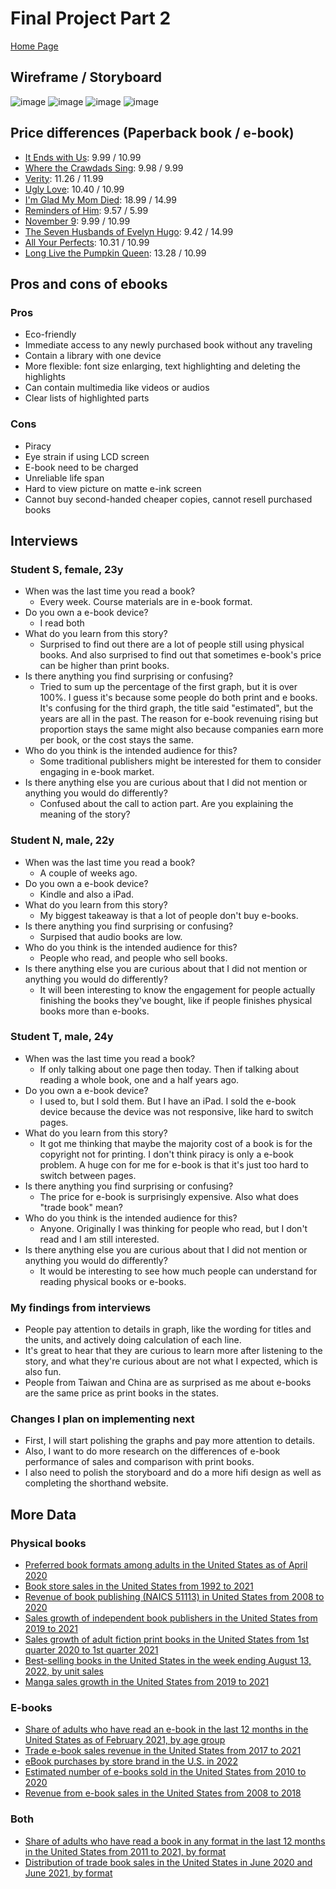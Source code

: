 # Final Project Part 2

[Home Page](/README.md)

## Wireframe / Storyboard

![image](https://user-images.githubusercontent.com/46619191/193958472-0f051913-dbc7-4410-8d65-44df33a2e905.png)
![image](https://user-images.githubusercontent.com/46619191/193958502-f0b6705b-586f-4f03-8a89-9a024a81307e.png)
![image](https://user-images.githubusercontent.com/46619191/193958525-efbb4032-1ef6-42cc-86c2-b850dc1cdec5.png)
![image](https://user-images.githubusercontent.com/46619191/193959373-67dd9b85-c3cd-4cba-b8fc-b7560ebc63fc.png)


## Price differences (Paperback book / e-book)

* [It Ends with Us](https://www.amazon.com/Ends-Us-Novel-Colleen-Hoover/dp/1501110365/ref=tmm_pap_swatch_0?_encoding=UTF8&qid=1664924744&sr=8-1): 9.99 / 10.99
* [Where the Crawdads Sing](https://www.amazon.com/Where-Crawdads-Sing-Delia-Owens-audiobook/dp/B07FSXPMHY/ref=sr_1_2?keywords=where+the+crawdads+sing&qid=1664924854&qu=eyJxc2MiOiIyLjc3IiwicXNhIjoiMS44NSIsInFzcCI6IjEuOTQifQ%3D%3D&sprefix=where+the+%2Caps%2C88&sr=8-2): 9.98 / 9.99
* [Verity](https://www.amazon.com/Verity-Colleen-Hoover/dp/1538739720/ref=sr_1_1?crid=3MHE5LWV7JEQ&keywords=verity&qid=1664924921&qu=eyJxc2MiOiIyLjMzIiwicXNhIjoiMS44MiIsInFzcCI6IjEuNzgifQ%3D%3D&sprefix=verity%2Caps%2C104&sr=8-1): 11.26 / 11.99
* [Ugly Love](https://www.amazon.com/Ugly-Love-Colleen-Hoover-audiobook/dp/B00LPPJ190/ref=sr_1_1?crid=EQKCCV0RUVMC&keywords=ugly+love&qid=1664924973&qu=eyJxc2MiOiIyLjA2IiwicXNhIjoiMS40MiIsInFzcCI6IjEuNDAifQ%3D%3D&sprefix=ugly+love%2Caps%2C97&sr=8-1): 10.40 / 10.99
* [I'm Glad My Mom Died](https://www.amazon.com/Im-Glad-My-Mom-Died/dp/B09VHWC5YK/ref=sr_1_1?keywords=i%27m+glad+my+mom+died&qid=1664925006&qu=eyJxc2MiOiIyLjEzIiwicXNhIjoiMS45OCIsInFzcCI6IjEuNzgifQ%3D%3D&s=audible&sprefix=i%27m+glad+%2Caudible%2C81&sr=1-1): 18.99 / 14.99
* [Reminders of Him](https://www.amazon.com/Reminders-Him-Novel-Colleen-Hoover-ebook/dp/B0976V6YSL/ref=tmm_kin_swatch_0?_encoding=UTF8&qid=1664925050&sr=1-1): 9.57 / 5.99
* [November 9](https://www.amazon.com/November-9-Novel-Colleen-Hoover-ebook/dp/B00UDCI1S8/ref=sr_1_3?crid=1FV6RTK9QNLFJ&keywords=november+9&qid=1664925100&qu=eyJxc2MiOiIyLjQxIiwicXNhIjoiMS43MyIsInFzcCI6IjEuNjAifQ%3D%3D&s=digital-text&sprefix=november+9%2Cdigital-text%2C93&sr=1-3): 9.99 / 10.99
* [The Seven Husbands of Evelyn Hugo](https://www.amazon.com/Seven-Husbands-Evelyn-Hugo-Novel-ebook/dp/B01M5IJM2U/ref=sr_1_1?keywords=the+seven+husbands+of+evelyn+hugo&qid=1664925128&qu=eyJxc2MiOiIyLjE5IiwicXNhIjoiMS42MSIsInFzcCI6IjEuNTYifQ%3D%3D&s=digital-text&sprefix=the+seve%2Cdigital-text%2C111&sr=1-1): 9.42 / 14.99
* [All Your Perfects](https://www.amazon.com/All-Your-Perfects-Colleen-Hoover-ebook/dp/B078MC547V/ref=sr_1_1?crid=119HJS51QRZG2&keywords=all+your+perfects&qid=1664925174&qu=eyJxc2MiOiIyLjc3IiwicXNhIjoiMi4yMSIsInFzcCI6IjIuMDQifQ%3D%3D&s=digital-text&sprefix=all+your+perfects%2Cdigital-text%2C92&sr=1-1): 10.31 / 10.99
* [Long Live the Pumpkin Queen](https://www.amazon.com/Long-Live-Pumpkin-Queen-Ernshaw-ebook/dp/B09GBQVNBW/ref=sr_1_1?keywords=long+live+the+pumpkin+queen&qid=1664925208&qu=eyJxc2MiOiIxLjg5IiwicXNhIjoiMS4zNSIsInFzcCI6IjEuMDUifQ%3D%3D&s=digital-text&sprefix=long+live%2Cdigital-text%2C105&sr=1-1): 13.28 / 10.99

## Pros and cons of ebooks

### Pros
* Eco-friendly
* Immediate access to any newly purchased book without any traveling
* Contain a library with one device
* More flexible: font size enlarging, text highlighting and deleting the highlights
* Can contain multimedia like videos or audios
* Clear lists of highlighted parts

### Cons
* Piracy
* Eye strain if using LCD screen
* E-book need to be charged
* Unreliable life span
* Hard to view picture on matte e-ink screen
* Cannot buy second-handed cheaper copies, cannot resell purchased books

## Interviews

### Student S, female, 23y

* When was the last time you read a book?
  * Every week. Course materials are in e-book format.
* Do you own a e-book device?
  * I read both
* What do you learn from this story?
  * Surprised to find out there are a lot of people still using physical books. And also surprised to find out that sometimes e-book's price can be higher than print books.
* Is there anything you find surprising or confusing?
  * Tried to sum up the percentage of the first graph, but it is over 100%. I guess it's because some people do both print and e books. It's confusing for the third graph, the title said "estimated", but the years are all in the past. The reason for e-book revenuing rising but proportion stays the same might also because companies earn more per book, or the cost stays the same.
* Who do you think is the intended audience for this?
  * Some traditional publishers might be interested for them to consider engaging in e-book market.
* Is there anything else you are curious about that I did not mention or anything you would do differently?
  * Confused about the call to action part. Are you explaining the meaning of the story?

### Student N, male, 22y 

* When was the last time you read a book?
  *  A couple of weeks ago.
* Do you own a e-book device?
  * Kindle and also a iPad.
* What do you learn from this story?
  * My biggest takeaway is that a lot of people don't buy e-books.
* Is there anything you find surprising or confusing?
  * Surpised that audio books are low. 
* Who do you think is the intended audience for this?
  * People who read, and people who sell books.
* Is there anything else you are curious about that I did not mention or anything you would do differently?
  * It will been interesting to know the engagement for people actually finishing the books they've bought, like if people finishes physical books more than e-books.

### Student T, male, 24y

* When was the last time you read a book?
  * If only talking about one page then today. Then if talking about reading a whole book, one and a half years ago.
* Do you own a e-book device?
  * I used to, but I sold them. But I have an iPad. I sold the e-book device because the device was not responsive, like hard to switch pages.
* What do you learn from this story?
  * It got me thinking that maybe the majority cost of a book is for the copyright not for printing. I don't think piracy is only a e-book problem. A huge con for me for e-book is that it's just too hard to switch between pages. 
* Is there anything you find surprising or confusing?
  * The price for e-book is surprisingly expensive. Also what does "trade book" mean? 
* Who do you think is the intended audience for this?
  * Anyone. Originally I was thinking for people who read, but I don't read and I am still interested.
* Is there anything else you are curious about that I did not mention or anything you would do differently?
  * It would be interesting to see how much people can understand for reading physical books or e-books. 

### My findings from interviews

* People pay attention to details in graph, like the wording for titles and the units, and actively doing calculation of each line.
* It's great to hear that they are curious to learn more after listening to the story, and what they're curious about are not what I expected, which is also fun.
* People from Taiwan and China are as surprised as me about e-books are the same price as print books in the states.

### Changes I plan on implementing next

* First, I will start polishing the graphs and pay more attention to details.
* Also, I want to do more research on the differences of e-book performance of sales and comparison with print books.
* I also need to polish the storyboard and do a more hifi design as well as completing the shorthand website.

## More Data

### Physical books
- [Preferred book formats among adults in the United States as of April 2020](https://www.statista.com/statistics/299074/book-consumption-per-capita-print-ebook-usa/)
- [Book store sales in the United States from 1992 to 2021](https://www.statista.com/statistics/197710/annual-book-store-sales-in-the-us-since-1992/)
- [Revenue of book publishing (NAICS 51113) in United States from 2008 to 2020](https://www.statista.com/forecasts/409695/united-states-book-publishing-revenue-forecast-naics-51113)
- [Sales growth of independent book publishers in the United States from 2019 to 2021](https://www.statista.com/statistics/943918/independent-book-publishing-numbers-us/)
- [Sales growth of adult fiction print books in the United States from 1st quarter 2020 to 1st quarter 2021](https://www.statista.com/statistics/1059652/adult-fiction-unit-sales-in-us/)
- [Best-selling books in the United States in the week ending August 13, 2022, by unit sales](https://www-statista-com.cmu.idm.oclc.org/statistics/324872/best-selling-mass-market-paperback-books-usa/)
- [Manga sales growth in the United States from 2019 to 2021](https://www.statista.com/statistics/1090528/manga-sales-us/)

### E-books
- [Share of adults who have read an e-book in the last 12 months in the United States as of February 2021, by age group](https://www.statista.com/statistics/249767/e-book-readers-in-the-us-by-age/)
- [Trade e-book sales revenue in the United States from 2017 to 2021](https://www-statista-com.cmu.idm.oclc.org/statistics/278235/e-book-sales-revenue-in-the-us/)
- [eBook purchases by store brand in the U.S. in 2022](https://www-statista-com.cmu.idm.oclc.org/forecasts/997178/ebook-purchases-by-store-brand-in-the-us)
- [Estimated number of e-books sold in the United States from 2010 to 2020](https://www-statista-com.cmu.idm.oclc.org/statistics/426799/e-book-unit-sales-usa/)
- [Revenue from e-book sales in the United States from 2008 to 2018](https://www-statista-com.cmu.idm.oclc.org/statistics/190800/ebook-sales-revenue-forecast-for-the-us-market/)

### Both
- [Share of adults who have read a book in any format in the last 12 months in the United States from 2011 to 2021, by format](https://www-statista-com.cmu.idm.oclc.org/statistics/222754/book-format-used-by-readers-in-the-us/)
- [Distribution of trade book sales in the United States in June 2020 and June 2021, by format](https://www-statista-com.cmu.idm.oclc.org/statistics/639075/book-format-market-share-usa/)



